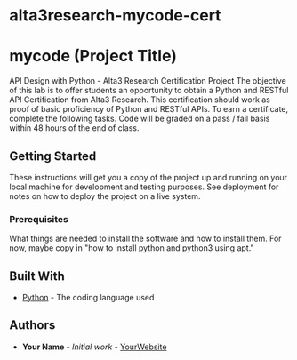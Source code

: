 # alta3research-mycode-cert
# mycode (Project Title)
API Design with Python - Alta3 Research Certification Project
The objective of this lab is to offer students an opportunity to obtain a Python and RESTful API Certification from Alta3 Research. This certification should work as proof of basic proficiency of Python and RESTful APIs. To earn a certificate, complete the following tasks. Code will be graded on a pass / fail basis within 48 hours of the end of class.

## Getting Started

These instructions will get you a copy of the project up and running on your local machine
for development and testing purposes. See deployment for notes on how to deploy the project
on a live system.

### Prerequisites

What things are needed to install the software and how to install them. For now, maybe copy in
"how to install python and python3 using apt."

## Built With

* [Python](https://www.python.org/) - The coding language used

## Authors

* **Your Name** - *Initial work* - [YourWebsite](https://example.com/)

